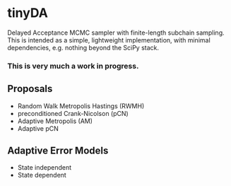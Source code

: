 # tinyDA
Delayed Acceptance MCMC sampler with finite-length subchain sampling. 
This is intended as a simple, lightweight implementation, with minimal dependencies, e.g. nothing beyond the SciPy stack.

### This is very much a work in progress.

## Proposals
* Random Walk Metropolis Hastings (RWMH)
* preconditioned Crank-Nicolson (pCN)
* Adaptive Metropolis (AM)
* Adaptive pCN

## Adaptive Error Models
* State independent
* State dependent

